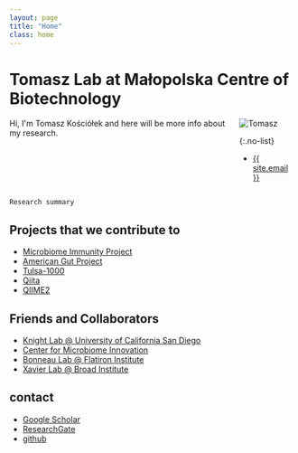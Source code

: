```yaml
---
layout: page
title: "Home"
class: home
---
```


# Tomasz Lab at Małopolska Centre of Biotechnology

<div class="columns" markdown="1">

<div class="intro" markdown="1">
Hi, I'm Tomasz Kościółek and here will be more info about my research.
</div>

<div class="me" markdown="1">
<img src="{{ '/images/tomasz_photo.jpg' | absolute_url }}" alt="Tomasz">

{:.no-list}
* <a href="mailto:{{ site.email }}">{{ site.email }}</a>
</div>

</div>

    Research summary

## Projects that we contribute to

- [Microbiome Immunity Project](https://www.worldcommunitygrid.org/research/mip1/overview.do)
- [American Gut Project](http://americangut.org)
- [Tulsa-1000](http://www.laureateinstitute.org/current-events/tulsa-1000-longitudinal-study)
- [Qiita](https://qiita.ucsd.edu)
- [QIIME2](https://qiime2.org)

## Friends and Collaborators

- [Knight Lab @ University of California San Diego](https://knightlab.ucsd.edu)
- [Center for Microbiome Innovation](http://cmi.ucsd.edu)
- [Bonneau Lab @ Flatiron Institute](https://www.simonsfoundation.org/team/richard-bonneau/)
- [Xavier Lab @ Broad Institute](https://www.broadinstitute.org/xavier-lab)

## contact

- [Google Scholar](https://scholar.google.pl/citations?user=1Mi0KMMAAAAJ&hl=en)
- [ResearchGate](https://www.researchgate.net/profile/Tomasz_Kosciolek)
- [github](https://github.com/tkosciol)
